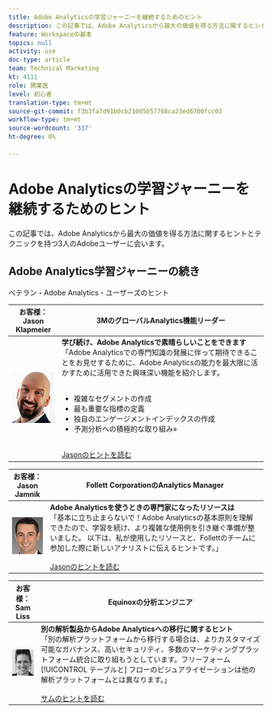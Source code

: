 ```yaml
---
title: Adobe Analyticsの学習ジャーニーを継続するためのヒント
description: この記事では、Adobe Analyticsから最大の価値を得る方法に関するヒントとテクニックを持つ3人のAdobeユーザーに会います。
feature: Workspaceの基本
topics: null
activity: use
doc-type: article
team: Technical Marketing
kt: 4111
role: 開業医
level: 初心者
translation-type: tm+mt
source-git-commit: f3b3fa7d91b0cb21005b57768ca23ed6700fcc03
workflow-type: tm+mt
source-wordcount: '337'
ht-degree: 0%

---
```



# Adobe Analyticsの学習ジャーニーを継続するためのヒント

この記事では、Adobe Analyticsから最大の価値を得る方法に関するヒントとテクニックを持つ3人のAdobeユーザーに会います。

## Adobe Analytics学習ジャーニーの続き

ベテラン・Adobe Analytics・ユーザーズのヒント

| お客様：<br>Jason Klapmeier | 3MのグローバルAnalytics機能リーダー |
|------------|------------|
| ![ジェイソンクラプマイヤー](assets/jasonklapmeier.jpg) | **学び続け、Adobe Analyticsで素晴らしいことをできます** <br> 「Adobe Analyticsでの専門知識の発展に伴って期待できることをお見せするために、Adobe Analyticsの能力を最大限に活かすために活用できた興味深い機能を紹介します。  <br><br><ul><li>複雑なセグメントの作成</li><li>最も重要な指標の定義</li><li>独自のエンゲージメントインデックスの作成</li><li>予測分析への積極的な取り組み»</li></ul><br>[Jasonのヒントを読む](https://experienceleaguecommunities.adobe.com/t5/Adobe-Analytics-Discussions/Incredible-Things-You-Can-Do-in-Adobe-Analytics/td-p/354333) |

| お客様：<br>Jason Jamnik | Follett CorporationのAnalytics Manager |
|------------|------------|
| ![ジェイソンクラプマイヤー](assets/jasonjamnik.jpg) | **Adobe Analyticsを使うときの専門家になったリソースは** <br> 「基本に立ち止まらないで！Adobe Analyticsの基本原則を理解できたので、学習を続け、より複雑な使用例を引き継ぐ準備が整いました。 以下は、私が使用したリソースと、Follettのチームに参加した際に新しいアナリストに伝えるヒントです。」<br><br>[Jasonのヒントを読む](https://experienceleaguecommunities.adobe.com/t5/Adobe-Analytics-Discussions/Here-are-the-resources-I-used-to-become-an-expert-at-using-Adobe/m-p/354226) |

| お客様：<br>Sam Liss | Equinoxの分析エンジニア |
|------------|------------|
| ![サム・リス](assets/samliss.jpg) | **別の解析製品からAdobe Analyticsへの移行に関するヒント** <br> 「別の解析プラットフォームから移行する場合は、よりカスタマイズ可能なガバナンス、高いセキュリティ、多数のマーケティングプラットフォーム統合に取り組もうとしています。フリーフォーム [!UICONTROL テーブルと]   フローのビジュアライゼーションは他の解析プラットフォームとは異なります。」<br><br>[サムのヒントを読む](https://experienceleaguecommunities.adobe.com/t5/Adobe-Analytics-Discussions/An-Analyst-s-Quick-Start-Guide-Switching-to-Adobe/td-p/354312) |
